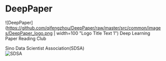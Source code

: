 # DeepPaper
![DeepPaper](https://github.com/qifengzhou/DeepPaper/raw/master/src/common/images/DeepPaper_logo.png | width=100 "Logo Title Text 1")
Deep Learning Paper Reading Club  

Sino Data Scientist Association(SDSA)   
![SDSA](https://github.com/qifengzhou/DeepPaper/raw/master/src/common/images/SDSA_logo.png  "Logo Title Text 1")
